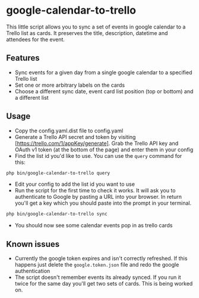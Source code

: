 # google-calendar-to-trello

This little script allows you to sync a set of events in google calendar to a Trello list as cards. It preserves the title, description, datetime and attendees for the event.

## Features

- Sync events for a given day from a single google calendar to a specified Trello list
- Set one or more arbitrary labels on the cards
- Choose a different sync date, event card list position (top or bottom) and a different list

## Usage

- Copy the config.yaml.dist file to config.yaml
- Generate a Trello API secret and token by visiting [https://trello.com/1/appKey/generate]. Grab the Trello API key and OAuth v1 token (at the bottom of the page) and enter them in your config
- Find the list id you'd like to use. You can use the `query` command for this:
```bash
php bin/google-calendar-to-trello query
```
- Edit your config to add the list id you want to use
- Run the script for the first time to check it works. It will ask you to authenticate to Google by pasting a URL into your browser. In return you'll get a key which you should paste into the prompt in your terminal.
```bash
php bin/google-calendar-to-trello sync
```
- You should now see some calendar events pop in as trello cards

## Known issues

- Currently the google token expires and isn't correctly refreshed. If this happens just delete the `google.token.json` file and redo the google authentication
- The script doesn't remember events its already synced. If you run it twice for the same day you'll get two sets of cards. This is being worked on.

